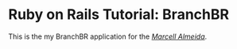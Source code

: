 # Ruby on Rails Tutorial: BranchBR

This is the my BranchBR application for the
[*Marcell Almeida*](http://almeidamarcell.com/).